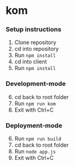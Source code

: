 # kom

### Setup instructions
1. Clone repository
2. cd into repository
3. Run ```npm install```
4. cd into client
5. Run ```npm install```

### Development-mode

6. cd back to root folder
7. Run ```npm run kom```
8. Exit with Ctrl+C

### Deployment-mode

6. Run ```npm run build```
7. cd back to root folder
8. Run ```node app.js```
8. Exit with Ctrl+C